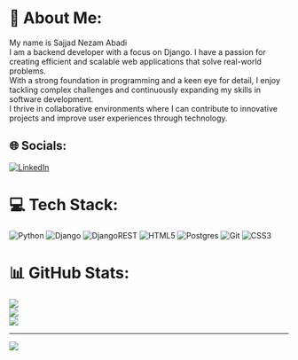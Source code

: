 # 💫 About Me:
My name is Sajjad Nezam Abadi<br> I am a backend developer with a focus on Django. I have a passion for creating efficient and scalable web applications that solve real-world problems. <br>With a strong foundation in programming and a keen eye for detail, I enjoy tackling complex challenges and continuously expanding my skills in software development. <br>I thrive in collaborative environments where I can contribute to innovative projects and improve user experiences through technology.


## 🌐 Socials:
[![LinkedIn](https://img.shields.io/badge/LinkedIn-%230077B5.svg?logo=linkedin&logoColor=white)](https://linkedin.com/in/https://www.linkedin.com/in/sajjad-nezam-abadi-b8b813303/) 

# 💻 Tech Stack:
 ![Python](https://img.shields.io/badge/python-3670A0?style=for-the-badge&logo=python&logoColor=ffdd54) ![Django](https://img.shields.io/badge/django-%23092E20.svg?style=for-the-badge&logo=django&logoColor=white) ![DjangoREST](https://img.shields.io/badge/DJANGO-REST-ff1709?style=for-the-badge&logo=django&logoColor=white&color=ff1709&labelColor=gray) ![HTML5](https://img.shields.io/badge/html5-%23E34F26.svg?style=for-the-badge&logo=html5&logoColor=white) ![Postgres](https://img.shields.io/badge/postgres-%23316192.svg?style=for-the-badge&logo=postgresql&logoColor=white) ![Git](https://img.shields.io/badge/git-%23F05033.svg?style=for-the-badge&logo=git&logoColor=white) ![CSS3](https://img.shields.io/badge/css3-%231572B6.svg?style=for-the-badge&logo=css3&logoColor=white)
# 📊 GitHub Stats:
![](https://github-readme-stats.vercel.app/api?username=sajadnezamabadi&theme=dark&hide_border=false&include_all_commits=true&count_private=false)<br/>
![](https://github-readme-streak-stats.herokuapp.com/?user=sajadnezamabadi&theme=dark&hide_border=false)<br/>
![](https://github-readme-stats.vercel.app/api/top-langs/?username=sajadnezamabadi&theme=dark&hide_border=false&include_all_commits=true&count_private=false&layout=compact)

---
[![](https://visitcount.itsvg.in/api?id=sajadnezamabadi&icon=0&color=0)](https://visitcount.itsvg.in)

<!-- Proudly created with GPRM ( https://gprm.itsvg.in ) -->
